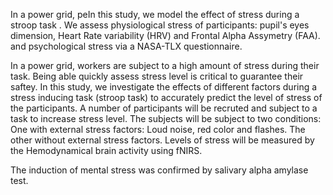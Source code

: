 In a power grid, peIn this study, we model the effect of stress during a stroop task . We assess physiological stress of  participants: pupil's eyes dimension, Heart Rate variability (HRV) and  Frontal Alpha Assymetry (FAA). and psychological stress via a NASA-TLX questionnaire.

In a power grid, workers are subject to a high amount of stress during their task. Being able quickly assess stress level is critical to guarantee their saftey.
In this study, we investigate the effects of different factors during a stress inducing task (stroop task) to accurately predict the level of stress of the participants. A number of participants will be recruted and subject to a task to increase stress level. The subjects will be subject to two conditions: One with external stress factors: Loud noise, red color and flashes. The other without external stress factors. Levels of stress will be measured by the Hemodynamical brain activity using fNIRS. 

The induction of mental stress was confirmed by salivary alpha amylase test.